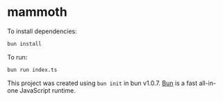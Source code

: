 # mammoth

To install dependencies:

```bash
bun install
```

To run:

```bash
bun run index.ts
```

This project was created using `bun init` in bun v1.0.7. [Bun](https://bun.sh) is a fast all-in-one JavaScript runtime.
